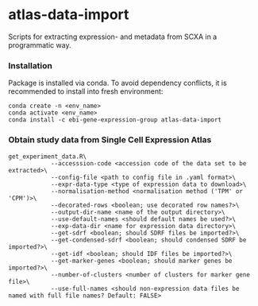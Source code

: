 # atlas-data-import
Scripts for extracting expression- and metadata from SCXA in a programmatic way. 

### Installation 
Package is installed via conda. To avoid dependency conflicts, it is recommended to install into fresh environment:

```
conda create -n <env_name>
conda activate <env_name>
conda install -c ebi-gene-expression-group atlas-data-import
```

### Obtain study data from Single Cell Expression Atlas 
```
get_experiment_data.R\
            --accesssion-code <accession code of the data set to be extracted>\
            --config-file <path to config file in .yaml format>\
            --expr-data-type <type of expression data to download>\
            --normalisation-method <normalisation method ('TPM' or 'CPM')>\
            --decorated-rows <boolean; use decorated row names?>\
            --output-dir-name <name of the output directory>\
            --use-default-names <should default names be used?>\
            --exp-data-dir <name for expression data directory>\
            --get-sdrf <boolean; should SDRF files be imported?>\
            --get-condensed-sdrf <boolean; should condensed SDRF be imported?>\
            --get-idf <boolean; should IDF files be imported?>\
            --get-marker-genes <boolean; should marker genes be imported?>\
            --number-of-clusters <number of clusters for marker gene file>\
            --use-full-names <should non-expression data files be named with full file names? Default: FALSE>

```

